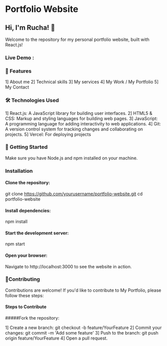 # Portfolio Website 

## Hi, I'm Rucha! 👋

Welcome to the repository for my personal portfolio website, built with React.js! 

### Live Demo :

### 🚀 Features

1] About me 
2] Technical skills
3] My services
4] My Work / My Portfolio 
5] My Contact

### 🛠️ Technologies Used
1] React.js: A JavaScript library for building user interfaces.
2] HTML5 & CSS: Markup and styling languages for building web pages.
3] JavaScript: A programming language for adding interactivity to web applications.
4] Git: A version control system for tracking changes and collaborating on projects.
5] Vercel: For deploying projects

### 📖 Getting Started
Make sure you have Node.js and npm installed on your machine.

### Installation

#### Clone the repository:

git clone https://github.com/yourusername/portfolio-website.git
cd portfolio-website

#### Install dependencies:

npm install

#### Start the development server:

npm start

#### Open your browser:

Navigate to http://localhost:3000 to see the website in action.

### 🌟Contributing

Contributions are welcome! If you'd like to contribute to My Portfolio, please follow these steps:

#### Steps to Contribute
#####Fork the repository: 

1] Create a new branch: git checkout -b feature/YourFeature
2] Commit your changes: git commit -m 'Add some feature'
3] Push to the branch: git push origin feature/YourFeature
4] Open a pull request.




